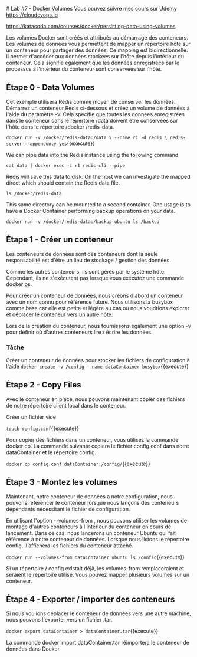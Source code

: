 # Lab #7 - Docker Volumes
Vous pouvez suivre mes cours sur Udemy
https://cloudevops.io

https://katacoda.com/courses/docker/persisting-data-using-volumes

Les volumes Docker sont créés et attribués au démarrage des conteneurs.
Les volumes de données vous permettent de mapper un répertoire hôte sur un conteneur pour partager des données.
Ce mapping est bidirectionnelle. Il permet d'accéder aux données stockées sur l'hôte depuis l'intérieur du conteneur. Cela signifie également que les données enregistrées par le processus à l'intérieur du conteneur sont conservées sur l'hôte.

## Étape 0 - Data Volumes

Cet exemple utilisera Redis comme moyen de conserver les données. Démarrez un conteneur Redis ci-dessous et créez un volume de données à l'aide du paramètre -v. Cela spécifie que toutes les données enregistrées dans le conteneur dans le répertoire /data doivent être conservées sur l'hôte dans le répertoire /docker /redis-data.

`docker run -v /docker/redis-data:/data \ --name r1 -d redis \ redis-server --appendonly yes`{{execute}}

We can pipe data into the Redis instance using the following command.

`cat data | docker exec -i r1 redis-cli --pipe`

Redis will save this data to disk. On the host we can investigate the mapped direct which should contain the Redis data file.

`ls /docker/redis-data`

This same directory can be mounted to a second container. One usage is to have a Docker Container performing backup operations on your data.

`docker run -v /docker/redis-data:/backup ubuntu ls /backup`

## Étape 1 - Créer un conteneur

Les conteneurs de données sont des conteneurs dont la seule responsabilité est d'être un lieu de stockage / gestion des données.

Comme les autres conteneurs, ils sont gérés par le système hôte. Cependant, ils ne s'exécutent pas lorsque vous exécutez une commande docker ps.

Pour créer un conteneur de données, nous créons d'abord un conteneur avec un nom connu pour référence future. Nous utilisons la busybox comme base car elle est petite et légère au cas où nous voudrions explorer et déplacer le conteneur vers un autre hôte.

Lors de la création du conteneur, nous fournissons également une option -v pour définir où d'autres conteneurs lire / écrire les données.

### Tâche

Créer un conteneur de données pour stocker les fichiers de configuration à l'aide
`docker create -v /config --name dataContainer busybox`{{execute}}

## Étape 2 - Copy Files

Avec le conteneur en place, nous pouvons maintenant copier des fichiers de notre répertoire client local dans le conteneur.

Créer un fichier vide

`touch config.conf`{{execute}}

Pour copier des fichiers dans un conteneur, vous utilisez la commande docker cp. La commande suivante copiera le fichier config.conf dans notre dataContainer et le répertoire config.

`docker cp config.conf dataContainer:/config/`{{execute}}

## Étape 3 - Montez les volumes

Maintenant, notre conteneur de données a notre configuration, nous pouvons référencer le conteneur lorsque nous lançons des conteneurs dépendants nécessitant le fichier de configuration.

En utilisant l'option --volumes-from <container>, nous pouvons utiliser les volumes de montage d'autres conteneurs à l'intérieur du conteneur en cours de lancement. Dans ce cas, nous lancerons un conteneur Ubuntu qui fait référence à notre conteneur de données. Lorsque nous listons le répertoire config, il affichera les fichiers du conteneur attaché.

`docker run --volumes-from dataContainer ubuntu ls /config`{{execute}}

Si un répertoire / config existait déjà, les volumes-from remplaceraient et seraient le répertoire utilisé. Vous pouvez mapper plusieurs volumes sur un conteneur.

## Étape 4 - Exporter / importer des conteneurs

Si nous voulions déplacer le conteneur de données vers une autre machine, nous pouvons l'exporter vers un fichier .tar.

`docker export dataContainer > dataContainer.tar`{{execute}}

La commande docker import dataContainer.tar réimportera le conteneur de données dans Docker.
